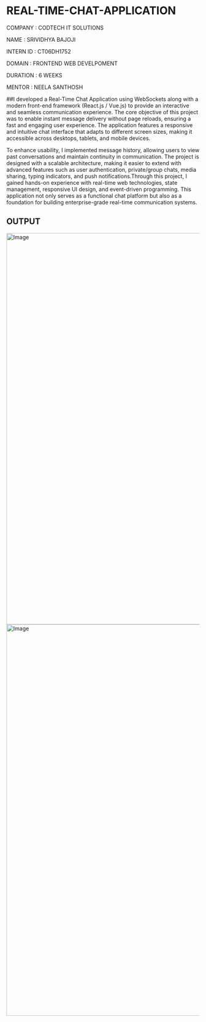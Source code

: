 # REAL-TIME-CHAT-APPLICATION

COMPANY : CODTECH IT SOLUTIONS

NAME : SRIVIDHYA BAJOJI

INTERN ID : CT06DH1752

DOMAIN : FRONTEND WEB DEVELPOMENT

DURATION : 6 WEEKS

MENTOR : NEELA SANTHOSH

##I developed a Real-Time Chat Application using WebSockets along with a modern front-end framework (React.js / Vue.js) to provide an interactive and seamless communication experience. The core objective of this project was to enable instant message delivery without page reloads, ensuring a fast and engaging user experience. The application features a responsive and intuitive chat interface that adapts to different screen sizes, making it accessible across desktops, tablets, and mobile devices.

To enhance usability, I implemented message history, allowing users to view past conversations and maintain continuity in communication. The project is designed with a scalable architecture, making it easier to extend with advanced features such as user authentication, private/group chats, media sharing, typing indicators, and push notifications.Through this project, I gained hands-on experience with real-time web technologies, state management, responsive UI design, and event-driven programming. This application not only serves as a functional chat platform but also as a foundation for building enterprise-grade real-time communication systems.

## OUTPUT
<img width="1920" height="1020" alt="Image" src="https://github.com/user-attachments/assets/5f310653-3cb1-4108-a9cf-4b9d891d4b2b" />

<img width="1920" height="1020" alt="Image" src="https://github.com/user-attachments/assets/6229cb9b-6b58-43bf-8da0-84715b7f3474" />
